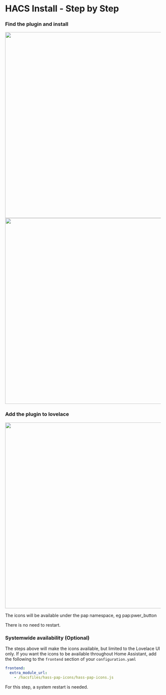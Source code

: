 # HACS Install - Step by Step

### Find the plugin and install
<img src="./docs/pap_find_plugin.png" width="600" ><br />
<img src="./docs/pap_install_plugin.png" width="600" ><br />

### Add the plugin to lovelace
<img src="./docs/pap_add_lovelace.png"  width="600" ><br />

The icons will be available under the pap namespace, eg pap:pwer_button

There is no need to restart.

### Systemwide availability (Optional)
The steps above will make the icons available, but limited to the Lovelace UI only. If you want the icons to be available throughout Home Assistant, add the following to the `frontend` section of your `configuration.yaml`

```yaml
frontend:
  extra_module_url:
    - /hacsfiles/hass-pap-icons/hass-pap-icons.js
```

For this step, a system restart is needed.
